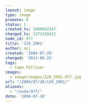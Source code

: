 ```yaml
---
layout: image
type: image
promote: 0
status: 1
created_ts: 1090862247
changed_ts: 1372159421
node_id: 977
title: '129_2901'
author: anj
created: '2004-07-26'
changed: '2013-06-25'
tags:
  - Cape Palliser
images:
  - image/images/129_2901-977.jpg
url: "/2004/07/26/129_2901/"
aliases:
  - "/node/977/"
date: '2004-07-26'
---
```


